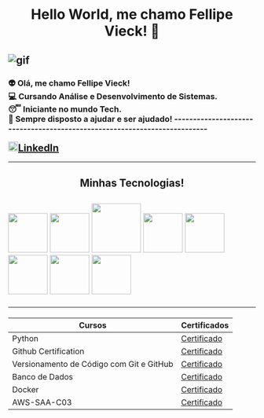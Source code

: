<h1 align="center"> Hello World, me chamo Fellipe Vieck! 👋 </h1>

![gif](https://i.pinimg.com/originals/06/60/ef/0660efe82fa3da42ed56eef013171835.gif)
--------------------------------------------------------------------------

<h3>👽 Olá, me chamo Fellipe Vieck! <br>💻 Cursando Análise e Desenvolvimento de Sistemas. <br>😴 Iniciante no mundo Tech. <br>💬 Sempre disposto a ajudar e ser ajudado!
--------------------------------------------------------------------------

<img src="https://cdn.jsdelivr.net/gh/devicons/devicon@latest/icons/linkedin/linkedin-original.svg" width="20px"><span style="font-size: 20px;">[LinkedIn](https://www.linkedin.com/in/fellipe-vieck-33a628275/)</span>

--------------------------------------------------------------------------
<h2 align="center"> Minhas Tecnologias! <h2>
<img src="https://cdn.jsdelivr.net/gh/devicons/devicon@latest/icons/python/python-original-wordmark.svg" width="80px">
<img src="https://cdn.jsdelivr.net/gh/devicons/devicon@latest/icons/github/github-original-wordmark.svg" width="80px">
<img src="https://cdn.jsdelivr.net/gh/devicons/devicon@latest/icons/git/git-plain-wordmark.svg" width="100px"/>
<img src="https://cdn.jsdelivr.net/gh/devicons/devicon@latest/icons/microsoftsqlserver/microsoftsqlserver-original-wordmark.svg" width="80px">
<img src="https://cdn.jsdelivr.net/gh/devicons/devicon@latest/icons/mysql/mysql-original-wordmark.svg" width="80px">
<img src="https://cdn.jsdelivr.net/gh/devicons/devicon@latest/icons/postgresql/postgresql-original-wordmark.svg" width="80px">
<img src="https://cdn.jsdelivr.net/gh/devicons/devicon@latest/icons/docker/docker-original-wordmark.svg"width="80px">
<img src="https://cdn.jsdelivr.net/gh/devicons/devicon@latest/icons/amazonwebservices/amazonwebservices-original-wordmark.svg"width="80px">
          
          

        
          

--------------------------------------------------------------------------
| Cursos | Certificados |
| -------| ----------- |
| Python | [Certificado](https://www.dio.me/certificate/42AN9SOC/share)
| Github Certification | [Certificado](https://www.dio.me/certificate/NGDHIOR6/share)
| Versionamento de Código com Git e GitHub | [Certificado](https://www.dio.me/certificate/UIRZQIC0/share)
| Banco de Dados | [Certificado](https://www.udemy.com/certificate/UC-2b861248-fbbf-466f-9f48-46398bd2e197/)
| Docker | [Certificado](https://www.udemy.com/certificate/UC-dffeed35-0b45-4d2f-80ed-5885c8243d85/)
| AWS-SAA-C03 | [Certificado](https://github.com/FellipeVi3ck/PDF-AWS/blob/main/AWS%20Certified%20Solutions%20Architect%20-%20Associate%20certificate.pdf)